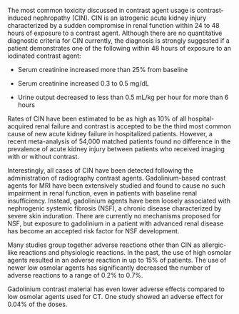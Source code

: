 The most common toxicity discussed in contrast agent usage is contrast-induced nephropathy (CIN). CIN is an iatrogenic acute kidney injury characterized by a sudden compromise in renal function within 24 to 48 hours of exposure to a contrast agent. Although there are no quantitative diagnostic criteria for CIN currently, the diagnosis is strongly suggested if a patient demonstrates one of the following within 48 hours of exposure to an iodinated contrast agent:

- Serum creatinine increased more than 25% from baseline

- Serum creatinine increased 0.3 to 0.5 mg/dL

- Urine output decreased to less than 0.5 mL/kg per hour for more than 6 hours

Rates of CIN have been estimated to be as high as 10% of all hospital-acquired renal failure and contrast is accepted to be the third most common cause of new acute kidney failure in hospitalized patients. However, a recent meta-analysis of 54,000 matched patients found no difference in the prevalence of acute kidney injury between patients who received imaging with or without contrast.

Interestingly, all cases of CIN have been detected following the administration of radiography contrast agents. Gadolinium-based contrast agents for MRI have been extensively studied and found to cause no such impairment in renal function, even in patients with baseline renal insufficiency. Instead, gadolinium agents have been loosely associated with nephrogenic systemic fibrosis (NSF), a chronic disease characterized by severe skin induration. There are currently no mechanisms proposed for NSF, but exposure to gadolinium in a patient with advanced renal disease has become an accepted risk factor for NSF development.

Many studies group together adverse reactions other than CIN as allergic-like reactions and physiologic reactions. In the past, the use of high osmolar agents resulted in an adverse reaction in up to 15% of patients. The use of newer low osmolar agents has significantly decreased the number of adverse reactions to a range of 0.2% to 0.7%.

Gadolinium contrast material has even lower adverse effects compared to low osmolar agents used for CT. One study showed an adverse effect for 0.04% of the doses.